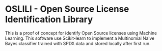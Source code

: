 # OSLILI - Open Source License Identification Library

This is a proof of concept for identify Open Source licenses using Machine Learning. 
This software use Scikit-learn to implement a Multinomial Naive Bayes classifier trained with SPDX data and stored locally after first run.
